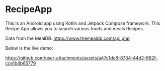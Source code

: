 # RecipeApp

This is an Android app using Kotlin and Jetpack Compose framework. This Recipe App allows you to search various foods and meals Recipes. 

Data from the MealDB: https://www.themealdb.com/api.php

Below is the live demo: 

https://github.com/user-attachments/assets/a47c1dc8-8734-44d2-862f-cce1b4b65779

